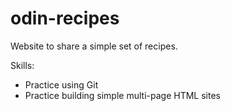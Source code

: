 # odin-recipes
Website to share a simple set of recipes.

Skills:
 - Practice using Git
 - Practice building simple multi-page HTML sites
